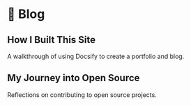 # 📝 Blog

## How I Built This Site
A walkthrough of using Docsify to create a portfolio and blog.

## My Journey into Open Source
Reflections on contributing to open source projects.
